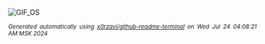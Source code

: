<div align="justify">
<picture>
    <source media="(prefers-color-scheme: dark)" srcset="https://i.ibb.co/552xbhT/output-gif.gif">
    <source media="(prefers-color-scheme: light)" srcset="https://i.ibb.co/552xbhT/output-gif.gif">
    <img alt="GIF_OS" src="https://i.ibb.co/552xbhT/output-gif.gif">
</picture>

<sub><i>Generated automatically using [x0rzavi/github-readme-terminal](https://github.com/x0rzavi/github-readme-terminal) on Wed Jul 24 04:08:21 AM MSK 2024</i></sub>

</div>

<!-- Image deletion URL: https://ibb.co/0fQVHyq/6f97c1264c16c0578e059b1c5b9e79fe -->